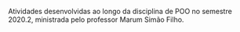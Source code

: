 Atividades desenvolvidas ao longo da disciplina de POO no semestre 2020.2, ministrada pelo professor Marum Simão Filho.

